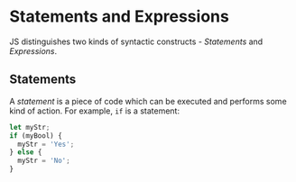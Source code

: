 # Statements and Expressions

JS distinguishes two kinds of syntactic constructs - _Statements_ and _Expressions_.

## Statements

A _statement_ is a piece of code which can be executed and performs some kind of action. 
For example, `if` is a statement:

```js
let myStr;
if (myBool) {
  myStr = 'Yes';
} else {
  myStr = 'No';
}
``` 
